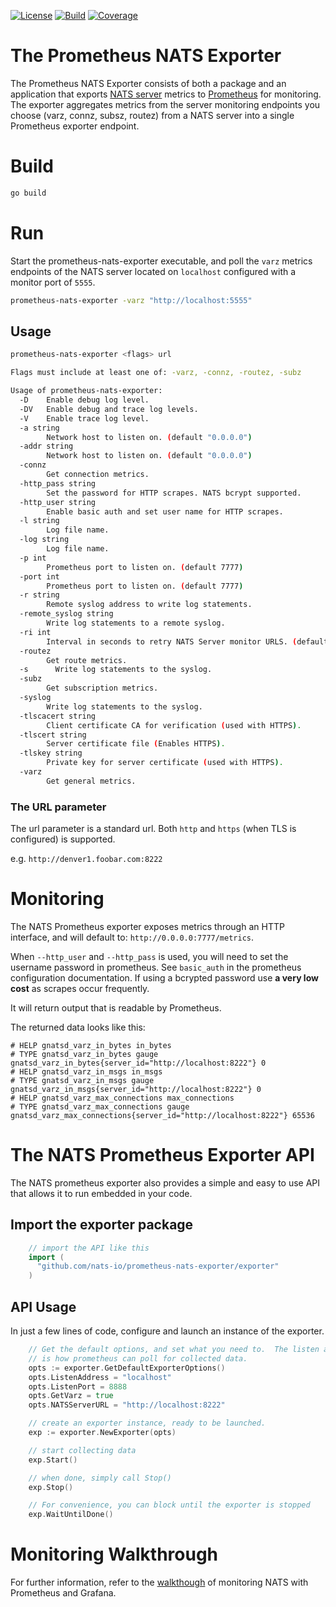 [![License][License-Image]][License-Url] [![Build][Build-Status-Image]][Build-Status-Url] [![Coverage][Coverage-Image]][Coverage-Url]
# The Prometheus NATS Exporter
The Prometheus NATS Exporter consists of both a package and an application that exports [NATS server](http://nats.io/documentation/server/gnatsd-intro/) metrics to [Prometheus](https://prometheus.io/) for monitoring.  The exporter aggregates metrics from the server monitoring endpoints you choose (varz, connz, subsz, routez) from a NATS server into a single Prometheus exporter endpoint.

# Build
``` bash
go build
```

# Run
Start the prometheus-nats-exporter executable, and poll the `varz` metrics endpoints of the NATS server
located on `localhost` configured with a monitor port of `5555`.
``` bash
prometheus-nats-exporter -varz "http://localhost:5555"
```

## Usage
```bash
prometheus-nats-exporter <flags> url

Flags must include at least one of: -varz, -connz, -routez, -subz

Usage of prometheus-nats-exporter:
  -D	Enable debug log level.
  -DV   Enable debug and trace log levels.
  -V	Enable trace log level.
  -a string
    	Network host to listen on. (default "0.0.0.0")
  -addr string
    	Network host to listen on. (default "0.0.0.0")
  -connz
    	Get connection metrics.    
  -http_pass string
    	Set the password for HTTP scrapes. NATS bcrypt supported.
  -http_user string
    	Enable basic auth and set user name for HTTP scrapes.		    
  -l string
    	Log file name.
  -log string
    	Log file name.
  -p int
    	Prometheus port to listen on. (default 7777)
  -port int
    	Prometheus port to listen on. (default 7777)
  -r string
    	Remote syslog address to write log statements.
  -remote_syslog string
    	Write log statements to a remote syslog.
  -ri int
    	Interval in seconds to retry NATS Server monitor URLS. (default 30)
  -routez 
        Get route metrics.        
  -s	  Write log statements to the syslog.
  -subz 
        Get subscription metrics.
  -syslog 
        Write log statements to the syslog.
  -tlscacert string
    	Client certificate CA for verification (used with HTTPS).
  -tlscert string
    	Server certificate file (Enables HTTPS).
  -tlskey string
    	Private key for server certificate (used with HTTPS).  
  -varz
        Get general metrics. 
```

###  The URL parameter
The url parameter is a standard url.  Both `http` and `https` (when TLS is configured) is supported.

e.g.
`http://denver1.foobar.com:8222`

# Monitoring

The NATS Prometheus exporter exposes metrics through an HTTP interface, and will default to:
`http://0.0.0.0:7777/metrics`.

When `--http_user` and `--http_pass` is used, you will need to set the username password
in prometheus.  See `basic_auth` in the prometheus configuration documentation.  If using 
a bcrypted password use **a very low cost** as scrapes occur frequently.

It will return output that is readable by Prometheus.  

The returned data looks like this:
```text
# HELP gnatsd_varz_in_bytes in_bytes
# TYPE gnatsd_varz_in_bytes gauge
gnatsd_varz_in_bytes{server_id="http://localhost:8222"} 0
# HELP gnatsd_varz_in_msgs in_msgs
# TYPE gnatsd_varz_in_msgs gauge
gnatsd_varz_in_msgs{server_id="http://localhost:8222"} 0
# HELP gnatsd_varz_max_connections max_connections
# TYPE gnatsd_varz_max_connections gauge
gnatsd_varz_max_connections{server_id="http://localhost:8222"} 65536
```

# The NATS Prometheus Exporter API
The NATS prometheus exporter also provides a simple and easy to use API that allows it to run embedded in your code.  

## Import the exporter package
```go
    // import the API like this
	import (
	  "github.com/nats-io/prometheus-nats-exporter/exporter"
	)
```

## API Usage
In just a few lines of code, configure and launch an instance of the exporter.
```go 
	// Get the default options, and set what you need to.  The listen address and port
	// is how prometheus can poll for collected data.
	opts := exporter.GetDefaultExporterOptions()
	opts.ListenAddress = "localhost"
	opts.ListenPort = 8888
	opts.GetVarz = true
	opts.NATSServerURL = "http://localhost:8222"

	// create an exporter instance, ready to be launched.
	exp := exporter.NewExporter(opts)

	// start collecting data
	exp.Start()

	// when done, simply call Stop()
	exp.Stop()

	// For convenience, you can block until the exporter is stopped
	exp.WaitUntilDone()
```

# Monitoring Walkthrough
For further information, refer to the [walkthough](walkthrough/README.md) of monitoring NATS with Prometheus and Grafana.

[License-Url]: http://opensource.org/licenses/MIT
[License-Image]: https://img.shields.io/badge/License-MIT-blue.svg
[Build-Status-Url]: http://travis-ci.org/nats-io/prometheus-nats-exporter
[Build-Status-Image]: https://travis-ci.org/nats-io/nats-streaming-server.svg?branch=master
[Coverage-Url]: https://coveralls.io/r/nats-io/prometheus-nats-exporter?branch=master
[Coverage-image]: https://coveralls.io/repos/github/nats-io/prometheus-nats-exporter/badge.svg?branch=master
